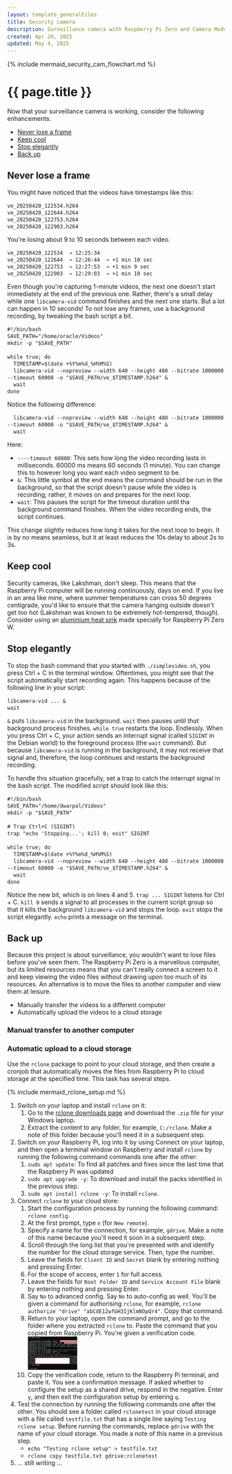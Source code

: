 ```yaml
---
layout: template_generalFiles
title: Security camera
description: Surveillance camera with Raspberry Pi Zero and Camera Module 3
created: Apr 20, 2025
updated: May 4, 2025
---
```


{% include mermaid_security_cam_flowchart.md %}

# {{ page.title }}

Now that your surveillance camera is working, consider the following enhancements.

-  [Never lose a frame](#never-lose-a-frame)
-  [Keep cool](#keep-cool)
-  [Stop elegantly](#stop-elegantly)
-  [Back up](#back-up)

## Never lose a frame

You might have noticed that the videos have timestamps like this:

```
ve_20250420_122534.h264
ve_20250420_122644.h264
ve_20250420_122753.h264
ve_20250420_122903.h264
```

You're losing about 9 to 10 seconds between each video.

```
ve_20250420_122534  → 12:25:34
ve_20250420_122644  → 12:26:44  → +1 min 10 sec
ve_20250420_122753  → 12:27:53  → +1 min 9 sec
ve_20250420_122903  → 12:29:03  → +1 min 10 sec
``` 

Even though you're capturing 1-minute videos, the next one doesn't start immediately at the end of the previous one. Rather, there's a small delay while one `libcamera-vid` command finishes and the next one starts. But a lot can happen in 10 seconds! To not lose any frames, use a background recording, by tweaking the bash script a bit.

```
#!/bin/bash
SAVE_PATH="/home/oracle/Videos"
mkdir -p "$SAVE_PATH"

while true; do
  TIMESTAMP=$(date +%Y%m%d_%H%M%S)
  libcamera-vid --nopreview --width 640 --height 480 --bitrate 1000000 --timeout 60000 -o "$SAVE_PATH/ve_$TIMESTAMP.h264" &
  wait
done
``` 

Notice the following difference:

```
  libcamera-vid --nopreview --width 640 --height 480 --bitrate 1000000 --timeout 60000 -o "$SAVE_PATH/ve_$TIMESTAMP.h264" &
  wait
```

Here:

-  `----timeout 60000`: This sets how long the video recording lasts in milliseconds. 60000 ms means 60 seconds (1 minute). You can change this to however long you want each video segment to be.
-  `&`: This little symbol at the end means the command should be run in the background, so that the script doesn't pause while the video is recording; rather, it moves on and prepares for the next loop.
-  `wait`: This pauses the script for the timeout duration until tha background command finishes. When the video recording ends, the script continues.

This change slightly reduces how long it takes for the next loop to begin. It is by no means seamless, but it at least reduces the 10s delay to about 2s to 3s.

## Keep cool

Security cameras, like Lakshman, don't sleep. This means that the Raspberry Pi computer will be running continuously, days on end. If you live in an area like mine, where summer temperatures can cross 50 degrees centigrade, you'd like to ensure that the camera hanging outside doesn't get too hot (Lakshman was known to be extremely hot-tempered, though). Consider using an [aluminium heat sink](https://www.waveshare.com/zero-heatsink.htm) made specially for Raspberry Pi Zero W.

## Stop elegantly

To stop the bash command that you started with `./simplevideo.sh`, you press Ctrl + C in the terminal window. Oftentimes, you might see that the script automatically start recording again. This happens because of the following line in your script:

```
libcamera-vid ... &
wait
```

`&` puts `libcamera-vid` in the background. `wait` then pauses until *that* background process finishes. `while true` restarts the loop. Endlessly. When you press Ctrl + C, your action sends an interrupt signal (called `SIGINT` in the Debian world) to the foreground process (the `wait` command). But because `libcamera-vid` is running in the background, it may not receive that signal and, therefore, the loop continues and restarts the background recording.

To handle this situation gracefully, set a trap to catch the interrupt signal in the bash script. The modified script should look like this:

```
#!/bin/bash
SAVE_PATH="/home/dwarpal/Videos"
mkdir -p "$SAVE_PATH"

# Trap Ctrl+C (SIGINT)
trap "echo 'Stopping...'; kill 0; exit" SIGINT

while true; do
  TIMESTAMP=$(date +%Y%m%d_%H%M%S)
  libcamera-vid --nopreview --width 640 --height 480 --bitrate 1000000 --timeout 60000 -o "$SAVE_PATH/ve_$TIMESTAMP.h264" &
  wait
done
```

Notice the new bit, which is on lines 4 and 5. `trap ... SIGINT` listens for Ctrl + C. `kill 0` sends a signal to all processes in the current script group so that it kills the background `libcamera-vid` and stops the loop. `exit` stops the script elegantly. `echo` prints a message on the terminal.

## Back up

Because this project is about surveillance, you wouldn't want to lose files before you've seen them. The Raspberry Pi Zero is a marvellous computer, but its limited resources means that you can't really connect a screen to it and keep viewing the video files without drawing upon too much of its resources. An alternative is to move the files to another computer and view them at leisure.

-  Manually transfer the videos to a different computer
-  Automatically upload the videos to a cloud storage

### Manual transfer to another computer




### Automatic upload to a cloud storage

Use the `rclone` package to point to your cloud storage, and then create a cronjob that automatically moves the files from Raspberry Pi to cloud storage at the specified time. This task has several steps.

{% include mermaid_rclone_setup.md %}

1.  Switch on your laptop and install `rclone` on it:
    1.  Go to the [rclone downloads page](https://rclone.org/downloads/) and download the `.zip` file for your Windows laptop.
	1.  Extract the content to any folder, for example, `C:/rclone`. Make a note of this folder because you'll need it in a subsequent step.
1.  Switch on your Raspberry Pi, log into it by using Connect on your laptop, and then open a terminal window on Raspberry and install `rclone` by running the following command commands one after the other:
    1.  `sudo apt update`: To find all patches and fixes since the last time that the Raspberry Pi was updated
	1.  `sudo apt upgrade -y`: To download and install the packs identified in the previous step.
	1.  `sudo apt install rclone -y`: To install `rclone`.
1.  Connect `rclone` to your cloud store:
    1.  Start the configuration process by running the following command: `rclone config`.
	1.  At the first prompt, type `n` (for `New remote`). 
	1.  Specify a name for the connection, for example, `gdrive`. Make a note of this name because you'll need it soon in a subsequent step.
	1.  Scroll through the long list that you're presented with and identify the number for the cloud storage service. Then, type the number.
	1.  Leave the fields for `Client ID` and `Secret` blank by entering nothing and pressing Enter.
	1.  For the scope of access, enter `1` for full access.
	1.  Leave the fields for `Root Folder ID` and `Service Account File` blank by entering nothing and pressing Enter.
	1.  Say `No` to advanced config. Say `No` to auto-config as well. You'll be given a command for authorising `rclone`, for example, `rclone authorize "drive" "abCdE12wfGH3IjKlmNOpQr4"`. Copy that command.
	1.  Return to your laptop, open the command prompt, and go to the folder where you extracted `rclone` to. Paste the command that you copied from Raspberry Pi. You're given a verification code. 
	    <img src = "../images/rclone_verif_code.png" width="25%" placement="break"/>
    1.  Copy the verification code, return to the Raspberry Pi terminal, and paste it. You see a confirmation message. If asked whether to configure the setup as a shared drive, respond in the negative. Enter `y`, and then exit the configuration setup by entering `q`.
1.  Test the connection by running the following commands one after the other. You should see a folder called `rclonetest` in your cloud storage with a file called `testfile.txt` that has a single line saying `Testing rclone setup`. Before running the commands, replace `gdrive` with the name of your cloud storage. You made a note of this name in a previous step.
    -  `echo "Testing rclone setup" > testfile.txt`
	-  `rclone copy testfile.txt gdrive:rclonetest`
1.  ... still writing ...



	
 
 